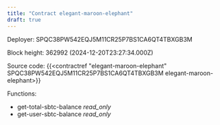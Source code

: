 ```yaml
---
title: "Contract elegant-maroon-elephant"
draft: true
---
```

Deployer: SPQC38PW542EQJ5M11CR25P7BS1CA6QT4TBXGB3M


 



Block height: 362992 (2024-12-20T23:27:34.000Z)

Source code: {{<contractref "elegant-maroon-elephant" SPQC38PW542EQJ5M11CR25P7BS1CA6QT4TBXGB3M elegant-maroon-elephant>}}

Functions:

* get-total-sbtc-balance _read_only_
* get-user-sbtc-balance _read_only_

